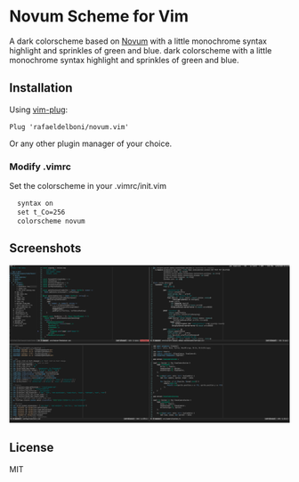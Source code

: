 # Novum Scheme for Vim

A dark colorscheme based on [Novum](https://github.com/dylnmc/novum.vim) with a little monochrome syntax highlight and sprinkles of green and blue. dark colorscheme with a little monochrome syntax highlight and sprinkles of green and blue.

## Installation
Using [vim-plug](https://github.com/junegunn/vim-plug):

    Plug 'rafaeldelboni/novum.vim'

Or any other plugin manager of your choice.

### Modify .vimrc

Set the colorscheme in your .vimrc/init.vim
```vim
  syntax on
  set t_Co=256
  colorscheme novum
```


## Screenshots

![Novum](docs/screenshot.png)

## License

MIT
